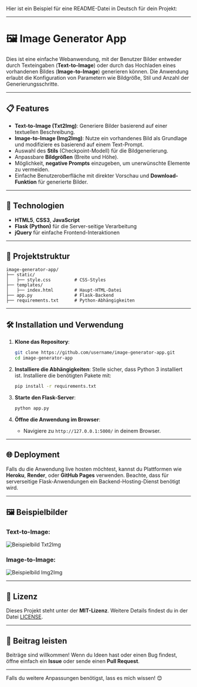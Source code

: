 Hier ist ein Beispiel für eine README-Datei in Deutsch für dein Projekt:

---

# 🖼️ Image Generator App

Dies ist eine einfache Webanwendung, mit der Benutzer Bilder entweder durch Texteingaben (**Text-to-Image**) oder durch das Hochladen eines vorhandenen Bildes (**Image-to-Image**) generieren können. Die Anwendung erlaubt die Konfiguration von Parametern wie Bildgröße, Stil und Anzahl der Generierungsschritte.

---

## 📋 Features

- **Text-to-Image (Txt2Img)**: Generiere Bilder basierend auf einer textuellen Beschreibung.
- **Image-to-Image (Img2Img)**: Nutze ein vorhandenes Bild als Grundlage und modifiziere es basierend auf einem Text-Prompt.
- Auswahl des **Stils** (Checkpoint-Modell) für die Bildgenerierung.
- Anpassbare **Bildgrößen** (Breite und Höhe).
- Möglichkeit, **negative Prompts** einzugeben, um unerwünschte Elemente zu vermeiden.
- Einfache Benutzeroberfläche mit direkter Vorschau und **Download-Funktion** für generierte Bilder.

---

## 🚀 Technologien

- **HTML5**, **CSS3**, **JavaScript**
- **Flask (Python)** für die Server-seitige Verarbeitung
- **jQuery** für einfache Frontend-Interaktionen

---

## 📂 Projektstruktur

```
image-generator-app/
├── static/
│   ├── style.css         # CSS-Styles
├── templates/
│   ├── index.html        # Haupt-HTML-Datei
├── app.py                # Flask-Backend
├── requirements.txt      # Python-Abhängigkeiten
```

---

## 🛠️ Installation und Verwendung

1. **Klone das Repository**:
   ```bash
   git clone https://github.com/username/image-generator-app.git
   cd image-generator-app
   ```

2. **Installiere die Abhängigkeiten**:
   Stelle sicher, dass Python 3 installiert ist. Installiere die benötigten Pakete mit:
   ```bash
   pip install -r requirements.txt
   ```

3. **Starte den Flask-Server**:
   ```bash
   python app.py
   ```

4. **Öffne die Anwendung im Browser**:
   - Navigiere zu `http://127.0.0.1:5000/` in deinem Browser.

---

## 🌐 Deployment

Falls du die Anwendung live hosten möchtest, kannst du Plattformen wie **Heroku**, **Render**, oder **GitHub Pages** verwenden. Beachte, dass für serverseitige Flask-Anwendungen ein Backend-Hosting-Dienst benötigt wird.

---

## 🖼️ Beispielbilder

### Text-to-Image:
![Beispielbild Txt2Img](https://via.placeholder.com/400x300)

### Image-to-Image:
![Beispielbild Img2Img](https://via.placeholder.com/400x300)

---

## 📄 Lizenz

Dieses Projekt steht unter der **MIT-Lizenz**. Weitere Details findest du in der Datei [LICENSE](LICENSE).

---

## 🤝 Beitrag leisten

Beiträge sind willkommen! Wenn du Ideen hast oder einen Bug findest, öffne einfach ein **Issue** oder sende einen **Pull Request**.

---

Falls du weitere Anpassungen benötigst, lass es mich wissen! 😊
